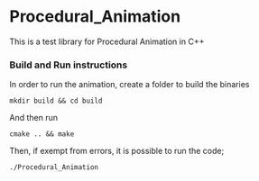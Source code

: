 # Procedural_Animation

This is a test library for Procedural Animation in C++

### Build and Run instructions

In order to run the animation, create a folder to build the binaries

`mkdir build && cd build`

And then run

`cmake .. && make`

Then, if exempt from errors, it is possible to run the code;

`./Procedural_Animation`
